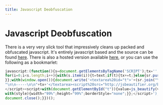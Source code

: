```yaml
---
title: Javascript Deobfuscation
---
```


# Javascript Deobfuscation

There is a very very slick tool that impressively cleans up packed and
obfuscated javascript. It's entirely javascript based and the source can be
found [here][1]. There is also a hosted version available [here][2], or you can
use the following as a bookmarlet:

```js
javascript:(function(){s=document.getElementsByTagName('SCRIPT');tx='';sr=[];
for(i=0;i<s.length;i++){with(s.item(i)){t=text;if(t){tx+=t;}else{sr.push(src)};
}};with(window.open()){document.write('<textarea%20id="t">'+(sr.join("\n"))+
"\n\n-----\n\n"+tx+'</textarea><script%20src="http://jsbeautifier.org/beautify.js">
</script><script>with(document.getElementById("t")){value=js_beautify(value);
with(style){width="99%";height="99%";borderStyle="none";}};</script>');
document.close();}})();
```

[1]: https://github.com/einars/js-beautify
[2]: http://jsbeautifier.org/


